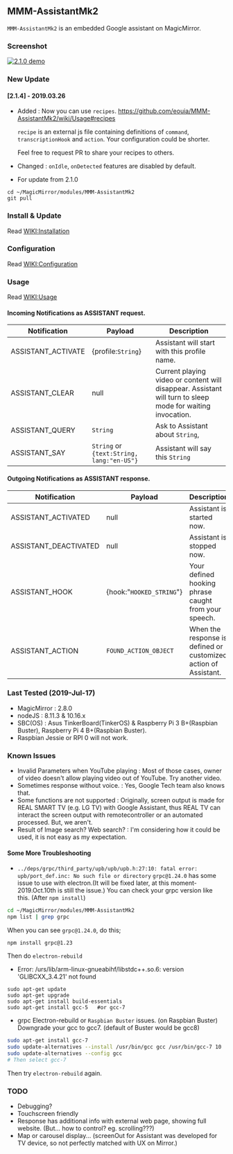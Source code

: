 ## MMM-AssistantMk2
`MMM-AssistantMk2` is an embedded Google assistant on MagicMirror.

### Screenshot
[![2.1.0 demo](https://img.youtube.com/vi/7yI_9NfhpwI/1.jpg)](https://youtu.be/7yI_9NfhpwI)

### New Update
#### [2.1.4] - 2019.03.26
- Added : Now you can use `recipes`. https://github.com/eouia/MMM-AssistantMk2/wiki/Usage#recipes
    
  `recipe` is an external js file containing definitions of `command`, `transcriptionHook` and `action`. Your configuration could be shorter.
  
  Feel free to request PR to share your recipes to others.
- Changed : `onIdle`, `onDetected` features are disabled by default.

- For update from 2.1.0
```
cd ~/MagicMirror/modules/MMM-AssistantMk2
git pull
```

### Install & Update
Read [WIKI:Installation](https://github.com/eouia/MMM-AssistantMk2/wiki/Installation)

### Configuration
Read [WIKI:Configuration](https://github.com/eouia/MMM-AssistantMk2/wiki/Configuration)

### Usage
Read [WIKI:Usage](https://github.com/eouia/MMM-AssistantMk2/wiki/Usage)


#### Incoming Notifications as ASSISTANT request.
|Notification|Payload|Description|
|---|---|---|
|ASSISTANT_ACTIVATE|{profile:`String`}|Assistant will start with this profile name.
|ASSISTANT_CLEAR|null|Current playing video or content will disappear. Assistant will turn to sleep mode for waiting invocation.
|ASSISTANT_QUERY| `String` | Ask to Assistant about `String`,
|ASSISTANT_SAY| `String` or `{text:String, lang:"en-US"}` | Assistant will say this `String`

#### Outgoing Notifications as ASSISTANT response.
|Notification|Payload|Description|
|---|---|---|
|ASSISTANT_ACTIVATED|null|Assistant is started now.
|ASSISTANT_DEACTIVATED|null|Assistant is stopped now.
|ASSISTANT_HOOK|{hook:"`HOOKED_STRING`"}|Your defined hooking phrase caught from your speech.
|ASSISTANT_ACTION|`FOUND_ACTION_OBJECT`|When the response is defined or customized action of Assistant.


### Last Tested (2019-Jul-17)
- MagicMirror : 2.8.0
- nodeJS : 8.11.3 & 10.16.x
- SBC(OS) : Asus TinkerBoard(TinkerOS) & Raspberry Pi 3 B+(Raspbian Buster), Raspberry Pi 4 B+(Raspbian Buster).
- Raspbian Jessie or RPI 0 will not work.


### Known Issues
- Invalid Parameters when YouTube playing : Most of those cases, owner of video doesn't allow playing video out of YouTube. Try another video.
- Sometimes response without voice. : Yes, Google Tech team also knows that.
- Some functions are not supported : Originally, screen output is made for REAL SMART TV (e.g. LG TV) with Google Assistant, thus REAL TV can interact the screen output with remotecontroller or an automated processed. But, we aren't.
- Result of Image search? Web search? : I'm considering how it could be used, it is not easy as my expectation.

#### Some More Troubleshooting 
- `../deps/grpc/third_party/upb/upb/upb.h:27:10: fatal error: upb/port_def.inc: No such file or directory`
`grpc@1.24.0` has some issue to use with electron.(It will be fixed later, at this moment-2019.Oct.10th is still the issue.) You can check your grpc version like this. (After `npm install`)
```sh
cd ~/MagicMirror/modules/MMM-AssistantMk2
npm list | grep grpc
```
When you can see `grpc@1.24.0`, do this;
```
npm install grpc@1.23
```
Then do `electron-rebuild`

- Error: /urs/lib/arm-linux-gnueabihf/libstdc++.so.6: version 'GLIBCXX_3.4.21' not found
```
sudo apt-get update
sudo apt-get upgrade
sudo apt-get install build-essentials
sudo apt-get install gcc-5   #or gcc-7
```
- grpc Electron-rebuild or `Raspbian Buster` issues. (on Raspbian Buster)
Downgrade your gcc to gcc7. (default of Buster would be gcc8)
```sh
sudo apt-get install gcc-7
sudo update-alternatives --install /usr/bin/gcc gcc /usr/bin/gcc-7 10
sudo update-alternatives --config gcc
# Then select gcc-7 
```
Then try `electron-rebuild` again.

### TODO
- Debugging?
- Touchscreen friendly
- Response has additional info with external web page, showing full website. (But... how to control? eg. scrolling???)
- Map or carousel display... (screenOut for Assistant was developed for TV device, so not perfectly matched with UX on Mirror.)
